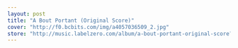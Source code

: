 ```yaml
---
layout: post
title: "A Bout Portant (Original Score)"
cover: "http://f0.bcbits.com/img/a4057036509_2.jpg"
store: "http://music.labelzero.com/album/a-bout-portant-original-score?pk=170"
---
```

